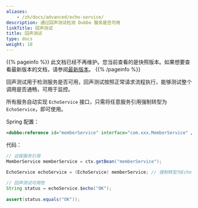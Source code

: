 ```yaml
---
aliases:
    - /zh/docs/advanced/echo-service/
description: 通过回声测试检测 Dubbo 服务是否可用
linkTitle: 回声测试
title: 回声测试
type: docs
weight: 18
---
```




{{% pageinfo %}} 此文档已经不再维护。您当前查看的是快照版本。如果想要查看最新版本的文档，请参阅[最新版本](/zh-cn/docs3-v2/java-sdk/advanced-features-and-usage/service/echo-service/)。
{{% /pageinfo %}}

回声测试用于检测服务是否可用，回声测试按照正常请求流程执行，能够测试整个调用是否通畅，可用于监控。

所有服务自动实现 `EchoService` 接口，只需将任意服务引用强制转型为 `EchoService`，即可使用。

Spring 配置：
```xml
<dubbo:reference id="memberService" interface="com.xxx.MemberService" />
```

代码：
```java
// 远程服务引用
MemberService memberService = ctx.getBean("memberService"); 
 
EchoService echoService = (EchoService) memberService; // 强制转型为EchoService

// 回声测试可用性
String status = echoService.$echo("OK"); 
 
assert(status.equals("OK"));
```
